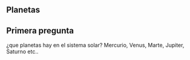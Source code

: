 ## Planetas

## Primera pregunta

¿que planetas hay en el sistema solar?
Mercurio, Venus, Marte, Jupiter, Saturno etc..
